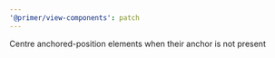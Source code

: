 ```yaml
---
'@primer/view-components': patch
---
```


Centre anchored-position elements when their anchor is not present

<!-- Changed components: Primer::Alpha::Overlay -->
